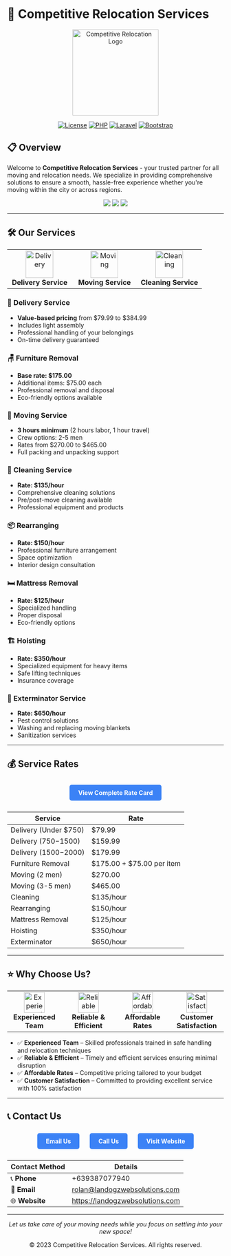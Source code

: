 # 🚚 Competitive Relocation Services

<div align="center">
  <img src="assets/images/logo-sm.png" alt="Competitive Relocation Logo" width="200">
  
  [![License](https://img.shields.io/badge/license-MIT-blue.svg)](LICENSE)
  [![PHP](https://img.shields.io/badge/PHP-7.4%2B-purple.svg)](https://php.net)
  [![Laravel](https://img.shields.io/badge/Laravel-8%2B-red.svg)](https://laravel.com)
  [![Bootstrap](https://img.shields.io/badge/Bootstrap-5-blue.svg)](https://getbootstrap.com)
</div>

## 📋 Overview

Welcome to **Competitive Relocation Services** - your trusted partner for all moving and relocation needs. We specialize in providing comprehensive solutions to ensure a smooth, hassle-free experience whether you're moving within the city or across regions.

<div align="center">
  <img src="https://img.shields.io/badge/Reliable-100%25-green.svg">
  <img src="https://img.shields.io/badge/Professional-100%25-blue.svg">
  <img src="https://img.shields.io/badge/Affordable-100%25-orange.svg">
</div>

---

## 🛠️ Our Services

<div align="center">
  <table>
    <tr>
      <td align="center" width="33%">
        <img src="https://img.icons8.com/color/96/000000/delivery.png" width="64" height="64" alt="Delivery">
        <br><b>Delivery Service</b>
      </td>
      <td align="center" width="33%">
        <img src="https://img.icons8.com/color/96/000000/moving.png" width="64" height="64" alt="Moving">
        <br><b>Moving Service</b>
      </td>
      <td align="center" width="33%">
        <img src="https://img.icons8.com/color/96/000000/cleaning.png" width="64" height="64" alt="Cleaning">
        <br><b>Cleaning Service</b>
      </td>
    </tr>
  </table>
</div>

### 🚚 Delivery Service
- **Value-based pricing** from $79.99 to $384.99
- Includes light assembly
- Professional handling of your belongings
- On-time delivery guaranteed

### 🪑 Furniture Removal
- **Base rate: $175.00**
- Additional items: $75.00 each
- Professional removal and disposal
- Eco-friendly options available

### 👥 Moving Service
- **3 hours minimum** (2 hours labor, 1 hour travel)
- Crew options: 2-5 men
- Rates from $270.00 to $465.00
- Full packing and unpacking support

### 🧹 Cleaning Service
- **Rate: $135/hour**
- Comprehensive cleaning solutions
- Pre/post-move cleaning available
- Professional equipment and products

### 📦 Rearranging
- **Rate: $150/hour**
- Professional furniture arrangement
- Space optimization
- Interior design consultation

### 🛏️ Mattress Removal
- **Rate: $125/hour**
- Specialized handling
- Proper disposal
- Eco-friendly options

### 🏗️ Hoisting
- **Rate: $350/hour**
- Specialized equipment for heavy items
- Safe lifting techniques
- Insurance coverage

### 🐜 Exterminator Service
- **Rate: $650/hour**
- Pest control solutions
- Washing and replacing moving blankets
- Sanitization services

---

## 💰 Service Rates

<div align="center">
  <a href="servicerates" class="button">View Complete Rate Card</a>
</div>

| Service | Rate |
|---------|------|
| Delivery (Under $750) | $79.99 |
| Delivery ($750-$1500) | $159.99 |
| Delivery ($1500-$2000) | $179.99 |
| Furniture Removal | $175.00 + $75.00 per item |
| Moving (2 men) | $270.00 |
| Moving (3-5 men) | $465.00 |
| Cleaning | $135/hour |
| Rearranging | $150/hour |
| Mattress Removal | $125/hour |
| Hoisting | $350/hour |
| Exterminator | $650/hour |

---

## ⭐ Why Choose Us?

<div align="center">
  <table>
    <tr>
      <td align="center" width="25%">
        <img src="https://img.icons8.com/color/96/000000/guarantee.png" width="48" height="48" alt="Experienced">
        <br><b>Experienced Team</b>
      </td>
      <td align="center" width="25%">
        <img src="https://img.icons8.com/color/96/000000/clock.png" width="48" height="48" alt="Reliable">
        <br><b>Reliable & Efficient</b>
      </td>
      <td align="center" width="25%">
        <img src="https://img.icons8.com/color/96/000000/money-bag.png" width="48" height="48" alt="Affordable">
        <br><b>Affordable Rates</b>
      </td>
      <td align="center" width="25%">
        <img src="https://img.icons8.com/color/96/000000/happy.png" width="48" height="48" alt="Satisfaction">
        <br><b>Customer Satisfaction</b>
      </td>
    </tr>
  </table>
</div>

- ✅ **Experienced Team** – Skilled professionals trained in safe handling and relocation techniques
- ✅ **Reliable & Efficient** – Timely and efficient services ensuring minimal disruption
- ✅ **Affordable Rates** – Competitive pricing tailored to your budget
- ✅ **Customer Satisfaction** – Committed to providing excellent service with 100% satisfaction

---

## 📞 Contact Us

<div align="center">
  <a href="mailto:rolan@landogzwebsolutions.com" class="button">Email Us</a>
  <a href="tel:+639387077940" class="button">Call Us</a>
  <a href="https://landogzwebsolutions.com" class="button">Visit Website</a>
</div>

| Contact Method | Details |
|----------------|---------|
| 📞 **Phone** | +639387077940 |
| 📧 **Email** | rolan@landogzwebsolutions.com |
| 🌐 **Website** | https://landogzwebsolutions.com |

---

<div align="center">
  <p><i>Let us take care of your moving needs while you focus on settling into your new space!</i></p>
  <p>© 2023 Competitive Relocation Services. All rights reserved.</p>
</div>

<style>
.button {
  display: inline-block;
  padding: 10px 20px;
  margin: 10px;
  background-color: #3b82f6;
  color: white;
  text-decoration: none;
  border-radius: 5px;
  font-weight: bold;
  transition: background-color 0.3s;
}
.button:hover {
  background-color: #2563eb;
  color: white;
}
</style>

